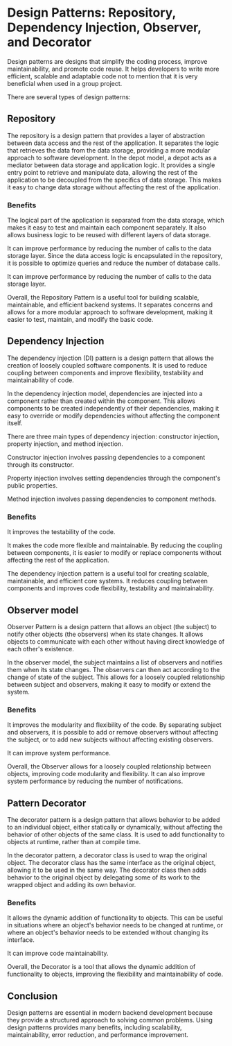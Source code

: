 # Design Patterns: Repository, Dependency Injection, Observer, and Decorator

Design patterns are designs that simplify the coding process, improve maintainability, and promote code reuse.
It helps developers to write more efficient, scalable and adaptable code not to mention that it is very beneficial when used in a group project.

There are several types of design patterns:

## Repository

The repository is a design pattern that provides a layer of abstraction between data access and the rest of the application. It separates the logic that retrieves the data from the data storage, providing a more modular approach to software development.
In the depot model, a depot acts as a mediator between data storage and application logic. It provides a single entry point to retrieve and manipulate data, allowing the rest of the application to be decoupled from the specifics of data storage. This makes it easy to change data storage without affecting the rest of the application.

### Benefits

 The logical part of the application is separated from the data storage, which makes it easy to test and maintain each component separately. It also allows business logic to be reused with different layers of data storage.

It can improve performance by reducing the number of calls to the data storage layer. Since the data access logic is encapsulated in the repository, it is possible to optimize queries and reduce the number of database calls.

It can improve performance by reducing the number of calls to the data storage layer.

Overall, the Repository Pattern is a useful tool for building scalable, maintainable, and efficient backend systems. It separates concerns and allows for a more modular approach to software development, making it easier to test, maintain, and modify the basic code.

## Dependency Injection

The dependency injection (DI) pattern is a design pattern that allows the creation of loosely coupled software components. It is used to reduce coupling between components and improve flexibility, testability and maintainability of code.

In the dependency injection model, dependencies are injected into a component rather than created within the component. This allows components to be created independently of their dependencies, making it easy to override or modify dependencies without affecting the component itself.

There are three main types of dependency injection: constructor injection, property injection, and method injection.

Constructor injection involves passing dependencies to a component through its constructor.

Property injection involves setting dependencies through the component's public properties.

Method injection involves passing dependencies to component methods.

### Benefits

It improves the testability of the code.

It makes the code more flexible and maintainable. By reducing the coupling between components, it is easier to modify or replace components without affecting the rest of the application.

The dependency injection pattern is a useful tool for creating scalable, maintainable, and efficient core systems. It reduces coupling between components and improves code flexibility, testability and maintainability.

## Observer model

Observer Pattern is a design pattern that allows an object (the subject) to notify other objects (the observers) when its state changes. It allows objects to communicate with each other without having direct knowledge of each other's existence.

In the observer model, the subject maintains a list of observers and notifies them when its state changes. The observers can then act according to the change of state of the subject. This allows for a loosely coupled relationship between subject and observers, making it easy to modify or extend the system.

### Benefits

It improves the modularity and flexibility of the code. By separating subject and observers, it is possible to add or remove observers without affecting the subject, or to add new subjects without affecting existing observers.

It can improve system performance.

Overall, the Observer allows for a loosely coupled relationship between objects, improving code modularity and flexibility. It can also improve system performance by reducing the number of notifications.

## Pattern Decorator

The decorator pattern is a design pattern that allows behavior to be added to an individual object, either statically or dynamically, without affecting the behavior of other objects of the same class. It is used to add functionality to objects at runtime, rather than at compile time.

In the decorator pattern, a decorator class is used to wrap the original object. The decorator class has the same interface as the original object, allowing it to be used in the same way. The decorator class then adds behavior to the original object by delegating some of its work to the wrapped object and adding its own behavior.

### Benefits

It allows the dynamic addition of functionality to objects. This can be useful in situations where an object's behavior needs to be changed at runtime, or where an object's behavior needs to be extended without changing its interface.

It can improve code maintainability.

Overall, the Decorator is a tool that allows the dynamic addition of functionality to objects, improving the flexibility and maintainability of code.

## Conclusion
Design patterns are essential in modern backend development because they provide a structured approach to solving common problems. Using design patterns provides many benefits, including scalability, maintainability, error reduction, and performance improvement.